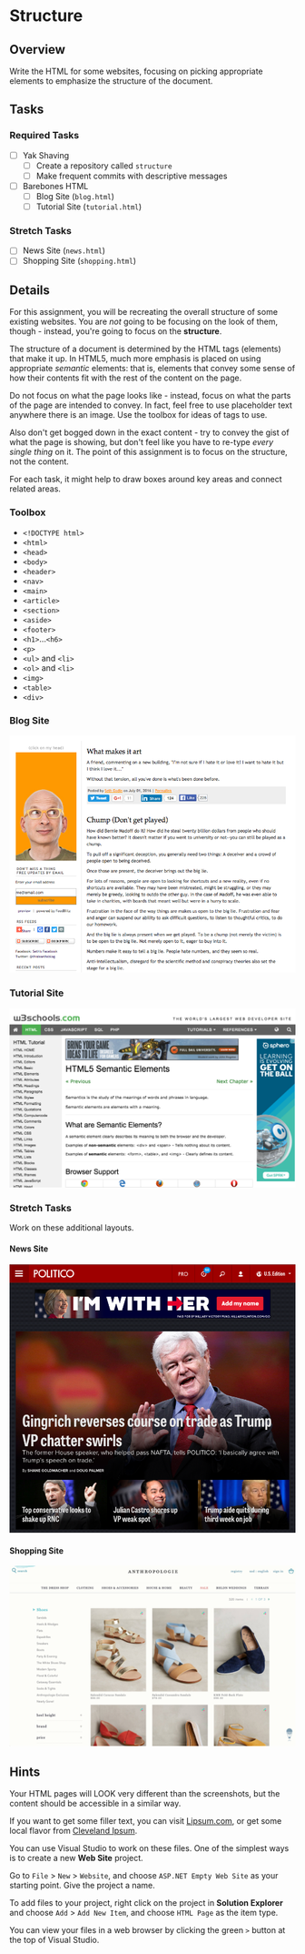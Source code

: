 # Structure

## Overview

Write the HTML for some websites, focusing on picking appropriate elements to emphasize the structure of the document.

## Tasks

### Required Tasks

- [ ] Yak Shaving
  - [ ] Create a repository called `structure`
  - [ ] Make frequent commits with descriptive messages
- [ ] Barebones HTML
  - [ ] Blog Site (`blog.html`)
  - [ ] Tutorial Site (`tutorial.html`)

### Stretch Tasks

- [ ] News Site (`news.html`)
- [ ] Shopping Site (`shopping.html`)

## Details

For this assignment, you will be recreating the overall structure of some existing websites. You are _not_ going to be focusing on the look of them, though - instead, you're going to focus on the **structure**.

The structure of a document is determined by the HTML tags (elements) that make it up. In HTML5, much more emphasis is placed on using appropriate _semantic_ elements: that is, elements that convey some sense of how their contents fit with the rest of the content on the page.

Do not focus on what the page looks like - instead, focus on what the parts of the page are intended to convey. In fact, feel free to use placeholder text anywhere there is an image. Use the toolbox for ideas of tags to use.

Also don't get bogged down in the exact content - try to convey the gist of what the page is showing, but don't feel like you have to re-type _every single thing_ on it. The point of this assignment is to focus on the structure, not the content.

For each task, it might help to draw boxes around key areas and connect related areas.

<aside>

### Toolbox

* `<!DOCTYPE html>`
* `<html>`
* `<head>`
* `<body>`
* `<header>`
* `<nav>`
* `<main>`
* `<article>`
* `<section>`
* `<aside>`
* `<footer>`
* `<h1>`...`<h6>`
* `<p>`
* `<ul>` and `<li>`
* `<ol>` and `<li>`
* `<img>`
* `<table>`
* `<div>`

</aside>

### Blog Site

![Blog Site](blogsite.png)

### Tutorial Site

![Tutorial Site](tutorialsite.png)

### Stretch Tasks

Work on these additional layouts.

#### News Site

![News Site](newssite.png)

#### Shopping Site

![Shopping Site](shoppingsite.png)



## Hints

Your HTML pages will LOOK very different than the screenshots, but the content should be accessible in a similar way.

If you want to get some filler text, you can visit [Lipsum.com](http://www.lipsum.com/), or get some local flavor from [Cleveland Ipsum](http://localipsum.meyerweb.com/).

You can use Visual Studio to work on these files. One of the simplest ways is to create a new **Web Site** project.

Go to `File` > `New` > `Website`, and choose `ASP.NET Empty Web Site` as your starting point. Give the project a name.

To add files to your project, right click on the project in **Solution Explorer** and choose `Add` > `Add New Item`, and choose `HTML Page` as the item type.

You can view your files in a web browser by clicking the green `>` button at the top of Visual Studio.
